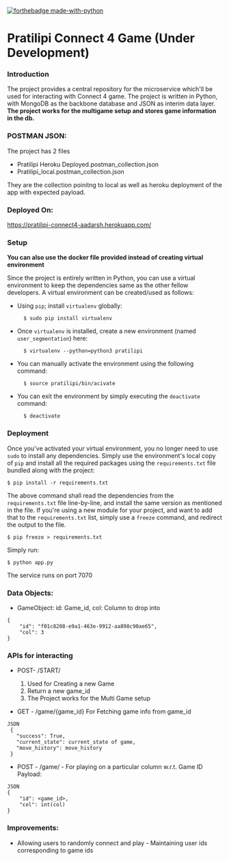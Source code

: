[![forthebadge made-with-python](http://ForTheBadge.com/images/badges/made-with-python.svg)](https://www.python.org/)

# Pratilipi Connect 4 Game (Under Development)

### Introduction
 
The project provides a central repository for the microservice
which'll be used for interacting with Connect 4 game.
The project is written in Python, with MongoDB as the backbone database and
JSON as interim data layer.
**The project works for the multigame setup and stores game information in the db.**

### POSTMAN JSON:

The project has 2 files
- Pratilipi Heroku Deployed.postman_collection.json
- Pratilipi_local.postman_collection.json

They are the collection poinitng to local as well as heroku deployment of the app with expected payload. 

### Deployed On: 
 <a href="https://pratilipi-connect4-aadarsh.herokuapp.com/"> https://pratilipi-connect4-aadarsh.herokuapp.com/</a>

### Setup

**You can also use the docker file provided instead of creating virtual environment**

Since the project is entirely written in Python, you can use a virtual
environment to keep the dependencies same as the other fellow
developers. A virtual environment can be created/used as follows:

- Using `pip`; install `virtualenv` globally:

        $ sudo pip install virtualenv

- Once `virtualenv` is installed, create a new environment (named
    `user_segmentation`) here:

        $ virtualenv --python=python3 pratilipi
 
- You can manually activate the environment using the following command:

        $ source pratilipi/bin/acivate

- You can exit the environment by simply executing the `deactivate` command:

        $ deactivate



### Deployment

Once you've activated your virtual environment, you no longer need to
use `sudo` to install any dependencies. Simply use the environment's
local copy of `pip` and install all the required packages using the
`requirements.txt` file bundled along with the project:

    $ pip install -r requirements.txt

The above command shall read the dependencies from the
`requirements.txt` file line-by-line, and install the same version as
mentioned in the file. If you're using a new module for your project,
and want to add that to the `requirements.txt` list, simply use a
`freeze` command, and redirect the output to the file.

    $ pip freeze > requirements.txt

Simply run:

    $ python app.py
    
The service runs on port 7070

### Data Objects:

- GameObject: id: Game_id, col: Column to drop into
```
{
	"id": "f01c8208-e9a1-463e-9912-aa898c90ae65",
	"col": 3
}
```

### APIs for interacting

- POST-  /START/
   1. Used for Creating a new Game
   2. Return a new game_id
   3. The Project works for the Multi Game setup

- GET - /game/{game_id}
  For Fetching game info from game_id
 ```
JSON 
  {
    "success": True,
    "current_state": current_state of game,
    "move_history": move_history
  }
```


- POST - /game/ - For playing on a particular column w.r.t. Game ID
Payload:
```
JSON
{
    "id": <game_id>,
    "col": int(col)
}
```
    

### Improvements:

-   Allowing users to randomly connect and play - Maintaining user ids corresponding to game ids
